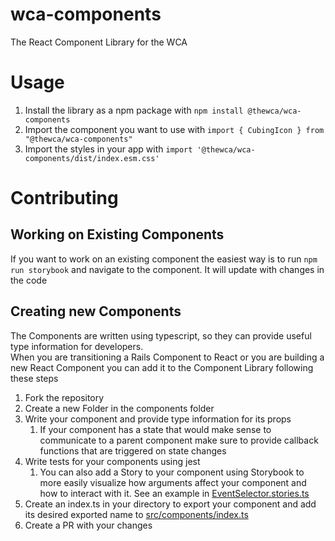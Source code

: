 # wca-components
The React Component Library for the WCA

# Usage
1. Install the library as a npm package with `npm install @thewca/wca-components`
2. Import the component you want to use with `import { CubingIcon } from "@thewca/wca-components"`
3. Import the styles in your app with `import '@thewca/wca-components/dist/index.esm.css'`

# Contributing
## Working on Existing Components
If you want to work on an existing component the easiest way is to run `npm run storybook`
and navigate to the component. It will update with changes in the code
## Creating new Components
The Components are written using typescript, so they can provide useful type information for developers.   
When you are transitioning a Rails Component to React or you are building a new React Component you can add it to the Component Library following these steps
1. Fork the repository
2. Create a new Folder in the components folder
3. Write your component and provide type information for its props
   1. If your component has a state that would make sense to communicate to a parent component make sure to provide callback functions that are triggered on state changes
4. Write tests for your components using jest  
   1. You can also add a Story to your component using Storybook to more easily visualize how arguments affect your component and how to interact with it. See an example in [EventSelector.stories.ts](src%2Fcomponents%2FEventSelector%2FEventSelector.stories.ts) 
5. Create an index.ts in your directory to export your component and add its desired exported name to [src/components/index.ts](src%2Fcomponents%2Findex.ts)
6. Create a PR with your changes